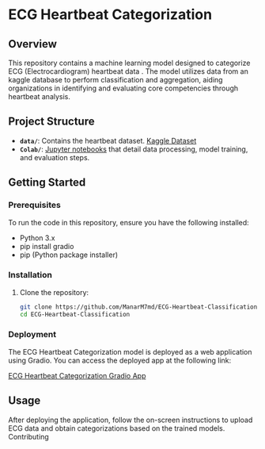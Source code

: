 # ECG Heartbeat Categorization

## Overview

This repository contains a machine learning model designed to categorize ECG (Electrocardiogram) heartbeat data . The model utilizes data from an kaggle database to perform classification and aggregation, aiding organizations in identifying and evaluating core competencies through heartbeat analysis.

## Project Structure

- **`data/`**: Contains the heartbeat dataset. [Kaggle Dataset](https://www.kaggle.com/datasets/shayanfazeli/heartbeat)
- **`Colab/`**: [Jupyter notebooks](https://colab.research.google.com/drive/17s0z6YDNwuuxgSPtBkYrbuca7ddmab0y?usp=sharing) that detail data processing, model training, and evaluation steps.

## Getting Started

### Prerequisites

To run the code in this repository, ensure you have the following installed:

- Python 3.x
- pip install gradio
- pip (Python package installer)

### Installation

1. Clone the repository:
   ```bash
   git clone https://github.com/ManarM7md/ECG-Heartbeat-Classification.git
   cd ECG-Heartbeat-Classification

### Deployment

The ECG Heartbeat Categorization model is deployed as a web application using Gradio. You can access the deployed app at the following link:

[ECG Heartbeat Categorization Gradio App
]((https://18cdbf335368c7a1e9.gradio.live/))

## Usage

After deploying the application, follow the on-screen instructions to upload ECG data and obtain categorizations based on the trained models.
Contributing
